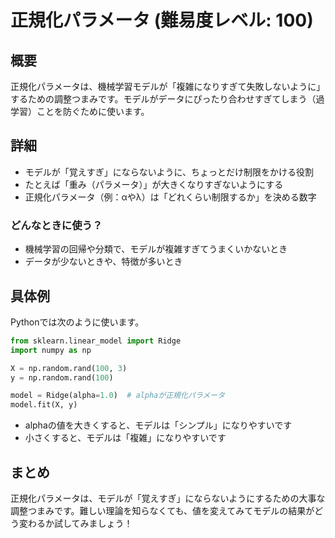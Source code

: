 # 正規化パラメータ (難易度レベル: 100)

## 概要
正規化パラメータは、機械学習モデルが「複雑になりすぎて失敗しないように」するための調整つまみです。モデルがデータにぴったり合わせすぎてしまう（過学習）ことを防ぐために使います。

## 詳細
- モデルが「覚えすぎ」にならないように、ちょっとだけ制限をかける役割
- たとえば「重み（パラメータ）」が大きくなりすぎないようにする
- 正規化パラメータ（例：αやλ）は「どれくらい制限するか」を決める数字

### どんなときに使う？
- 機械学習の回帰や分類で、モデルが複雑すぎてうまくいかないとき
- データが少ないときや、特徴が多いとき

## 具体例
Pythonでは次のように使います。
```python
from sklearn.linear_model import Ridge
import numpy as np

X = np.random.rand(100, 3)
y = np.random.rand(100)

model = Ridge(alpha=1.0)  # alphaが正規化パラメータ
model.fit(X, y)
```

- alphaの値を大きくすると、モデルは「シンプル」になりやすいです
- 小さくすると、モデルは「複雑」になりやすいです

## まとめ
正規化パラメータは、モデルが「覚えすぎ」にならないようにするための大事な調整つまみです。難しい理論を知らなくても、値を変えてみてモデルの結果がどう変わるか試してみましょう！ 
